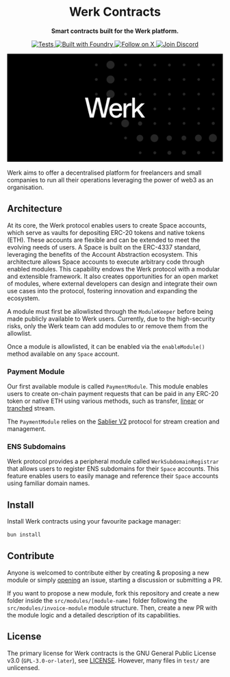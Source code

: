 <h1 align="center">Werk Contracts</h1>

<p align="center">
    <strong>Smart contracts built for the Werk platform.</strong>
</p>

<p align="center">
    <a href="https://github.com/xWerk/contracts/actions?query=workflow%3Atest">
        <img src="https://img.shields.io/github/actions/workflow/status/werk/contracts/test.yml?branch=main&label=Tests" alt="Tests">
    </a>
     <a href="https://getfoundry.sh/">
        <img src="https://img.shields.io/badge/Built%20with-Foundry-FFDB1C.svg" alt="Built with Foundry">
    </a>
    <a href="https://x.com/WerkSocial">
        <img src="https://img.shields.io/twitter/follow/WerkSocial?label=Follow" alt="Follow on X">
    </a>
    <a href="https://discord.com/invite/yTcSdN2uCN">
        <img src="https://dcbadge.limes.pink/api/server/yTcSdN2uCN?style=flat" alt="Join Discord">
    </a>
</p>

<p align="center">
    <a href="https://x.com/WerkSocial">
        <img src="docs/images/werk_banner.png" alt="Logo">
    </a>
</p>

Werk aims to offer a decentralised platform for freelancers and small companies to run all their operations leveraging
the power of web3 as an organisation.

## Architecture

At its core, the Werk protocol enables users to create Space accounts, which serve as vaults for depositing ERC-20
tokens and native tokens (ETH). These accounts are flexible and can be extended to meet the evolving needs of users. A
Space is built on the ERC-4337 standard, leveraging the benefits of the Account Abstraction ecosystem. This architecture
allows Space accounts to execute arbitrary code through enabled modules. This capability endows the Werk protocol with a
modular and extensible framework. It also creates opportunities for an open market of modules, where external developers
can design and integrate their own use cases into the protocol, fostering innovation and expanding the ecosystem.

A module must first be allowlisted through the `ModuleKeeper` before being made publicly available to Werk users.
Currently, due to the high-security risks, only the Werk team can add modules to or remove them from the allowlist.

Once a module is allowlisted, it can be enabled via the `enableModule()` method available on any `Space` account.

### Payment Module

Our first available module is called `PaymentModule`. This module enables users to create on-chain payment requests that
can be paid in any ERC-20 token or native ETH using various methods, such as transfer,
[linear](https://docs.sablier.com/concepts/protocol/stream-types#lockup-linear) or
[tranched](https://docs.sablier.com/concepts/protocol/stream-types#lockup-tranched) stream.

The `PaymentModule` relies on the [Sablier V2](https://docs.sablier.com/concepts/what-is-sablier) protocol for stream
creation and management.

### ENS Subdomains

Werk protocol provides a peripheral module called `WerkSubdomainRegistrar` that allows users to register ENS subdomains
for their `Space` accounts. This feature enables users to easily manage and reference their `Space` accounts using
familiar domain names.

## Install

Install Werk contracts using your favourite package manager:

```bash
bun install
```

## Contribute

Anyone is welcomed to contribute either by creating & proposing a new module or simply
[opening](https://github.com/werk/contracts/issues/new) an issue, starting a discussion or submitting a PR.

If you want to propose a new module, fork this repository and create a new folder inside the `src/modules/[module-name]`
folder following the `src/modules/invoice-module` module structure. Then, create a new PR with the module logic and a
detailed description of its capabilities.

## License

The primary license for Werk contracts is the GNU General Public License v3.0 (`GPL-3.0-or-later`),
see [LICENSE](https://github.com/werk/contracts//blob/main/LICENSE). However, many files in `test/` are unlicensed.

